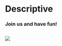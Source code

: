 <h1>Descriptive</h1>
<h3>Join us and have fun!</h3>

<h2><img src="https://cdn.discordapp.com/attachments/833617075423412275/834431801585958972/20210421_161336.png"></img></h2>
